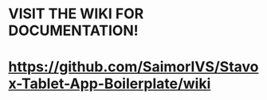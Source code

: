 # VISIT THE WIKI FOR DOCUMENTATION!
# https://github.com/SaimorIVS/Stavox-Tablet-App-Boilerplate/wiki
